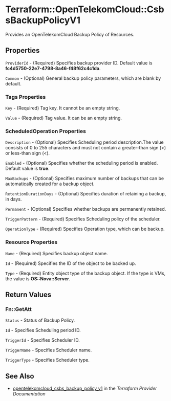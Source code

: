 # Terraform::OpenTelekomCloud::CsbsBackupPolicyV1

Provides an OpenTelekomCloud Backup Policy of Resources.

## Properties

`ProviderId` - (Required) Specifies backup provider ID. Default value is **fc4d5750-22e7-4798-8a46-f48f62c4c1da**.

`Common` - (Optional) General backup policy parameters, which are blank by default.

### Tags Properties

`Key` - (Required) Tag key. It cannot be an empty string.

`Value` - (Required) Tag value. It can be an empty string.

### ScheduledOperation Properties

`Description` - (Optional) Specifies Scheduling period description.The value consists of 0 to 255 characters and must not contain a greater-than sign (>) or less-than sign (<).

`Enabled` - (Optional) Specifies whether the scheduling period is enabled. Default value is **true**.

`MaxBackups` - (Optional) Specifies maximum number of backups that can be automatically created for a backup object.

`RetentionDurationDays` - (Optional) Specifies duration of retaining a backup, in days.

`Permanent` - (Optional) Specifies whether backups are permanently retained.

`TriggerPattern` - (Required) Specifies Scheduling policy of the scheduler.

`OperationType` - (Required) Specifies Operation type, which can be backup.

### Resource Properties

`Name` - (Required) Specifies backup object name.

`Id` - (Required) Specifies the ID of the object to be backed up.

`Type` - (Required) Entity object type of the backup object. If the type is VMs, the value is **OS::Nova::Server**.


## Return Values

### Fn::GetAtt

`Status` - Status of Backup Policy.

`Id` -  Specifies Scheduling period ID.

`TriggerId` -  Specifies Scheduler ID.

`TriggerName` -  Specifies Scheduler name.

`TriggerType` -  Specifies Scheduler type.

## See Also

* [opentelekomcloud_csbs_backup_policy_v1](https://www.terraform.io/docs/providers/opentelekomcloud/r/csbs_backup_policy_v1.html) in the _Terraform Provider Documentation_